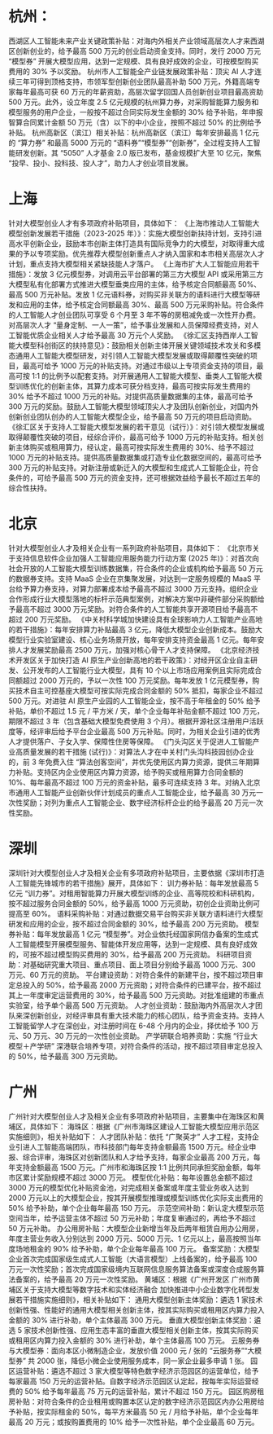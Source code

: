 # 杭州：
西湖区人工智能未来产业关键政策补贴：对海内外相关产业领域高层次人才来西湖区创新创业的，给予最高 500 万元的创业启动资金支持。同时，发行 2000 万元 “模型券” 开展大模型应用，达到一定规模、具有良好成效的企业，可按模型购买费用的 30% 予以奖励。
杭州市人工智能全产业链发展政策补贴：顶尖 AI 人才连续三年可得到顶格支持，市领军型创新创业团队最高补助 500 万元，外籍高端专家每年最高可获 60 万元的年薪资助，高层次留学回国人员创新创业项目最高资助 500 万元。此外，设立年度 2.5 亿元规模的杭州算力券，对采购智能算力服务和模型服务的用户企业，一般按不超过合同实际发生金额的 30% 给予补贴，年申报智算合同累计金额 50 万元（含）以下的中小企业，按照不超过 50% 的比例给予补贴。
杭州高新区（滨江）相关补贴：杭州高新区（滨江）每年安排最高 1 亿元的 “算力券” 和最高 5000 万元的 “语料券”“模型券”“创新券”，全过程支持人工智能研发创新。其 “5050” 人才基金 2.0 版已发布，基金规模扩大至 10 亿元，聚焦 “投早、投小、投科技、投人才”，助力人才创业项目发展。


# 上海
针对大模型创业人才有多项政府补贴项目，具体如下：
《上海市推动人工智能大模型创新发展若干措施（2023-2025 年）》：实施大模型创新扶持计划，支持引进高水平创新企业，鼓励本市创新主体打造具有国际竞争力的大模型，对取得重大成果的予以专项奖励。优先推荐大模型创新重点人才纳入国家和本市相关高层次人才计划，重点支持大模型相关紧缺技能人才落户。
《上海市扩大人工智能应用若干措施》：发放 3 亿元模型券，对调用云平台部署的第三方大模型 API 或采用第三方大模型私有化部署方式推进大模型垂类应用的主体，给予核定合同额最高 50%、最高 500 万元补贴。发放 1 亿元语料券，对购买非关联方的语料进行大模型等研发和应用的主体，给予核定合同额最高 30%、最高 500 万元采购补贴。符合条件的人工智能人才创业团队可享受 6 个月至 3 年不等的房租减免或一次性开办费。对高层次人才 “量身定制、一人一策”，给予事业发展和人员保障经费支持，对人工智能优质企业相关人才给予最高 30 万元个人奖励。
《徐汇区支持西岸人工智能大模型科创街区的扶持意见》：鼓励相关创新主体开展关键领域技术攻关和多模态通用人工智能大模型研发，对引领人工智能大模型发展或取得颠覆性突破的项目，最高可给予 1000 万元的补贴支持。对通过市级以上专项资金支持的项目，最高可按 1:1 的比例予以配套支持。对开展通用人工智能大模型、垂类人工智能大模型训练优化的创新主体，其算力成本可获分档支持，最高可按实际发生费用的 30% 给予不超过 1000 万元的补贴。对提供高质量数据集的主体，最高可给予 300 万元的奖励。鼓励人工智能大模型领域顶尖人才及团队创新创业，对国内外创新创业团队创办的人工智能大模型企业，给予最高 50 万元的项目启动资助。
《徐汇区关于支持人工智能大模型发展的若干意见（试行）》：对引领大模型发展或取得颠覆性突破的项目，经综合评价，最高可给予 1000 万元的补贴支持。相关创新主体购买或租用算力，经认定，最高可按实际发生费用的 30%、给予不超过 1000 万元的补贴支持。提供高质量数据集或打造专业化数据空间的，最高可给予 300 万元的补贴支持。对新注册或新迁入的大模型和生成式人工智能企业，符合条件的，可给予最高 500 万元的资金支持，还可根据效益给予最长不超过五年的综合性扶持。


# 北京
针对大模型创业人才及相关企业有一系列政府补贴项目，具体如下：
《北京市关于支持信息软件企业加强人工智能应用服务能力行动方案 (2025 年)》：对首次向社会开放的人工智能大模型训练数据集，符合条件的企业或机构给予最高 50 万元的数据券支持。支持 MaaS 企业在京集聚发展，对达到一定服务规模的 MaaS 平台给予算力券支持，对算力部署成本给予最高不超过 3000 万元支持。组织企业合作形成行业大模型落地的标杆示范典型案例，对解决方案中非硬件部分采购额给予最高不超过 3000 万元奖励。对符合条件的人工智能共享开源项目给予最高不超过 200 万元奖励。
《中关村科学城加快建设具有全球影响力人工智能产业高地的若干措施》：每年安排算力补贴最高 3 亿元，降低大模型企业创新成本。鼓励大模型行业实验室建设、核心业务场景开放，每年安排支持资金最高 1 亿元。每年安排人才发展奖励最高 2500 万元，加强对核心骨干人才支持保障。
《北京经济技术开发区关于加快打造 AI 原生产业创新高地的若干政策》：对经开区企业自主研发、公开发布的人工智能行业大模型，具有 10 个以上市场应用案例且实际完成合同额超过 2000 万元的，予以一次性 100 万元奖励。每年发放 1 亿元模型券，购买技术自主可控基座大模型可按实际完成合同金额的 50% 抵扣，每家企业不超过 500 万元。对进驻 AI 原生产业园的人工智能企业，按不高于年租金的 50% 给予补贴，单价不超过 1.5 元 / 平方米 / 天，单个企业每年补贴金额不超过 100 万元，期限不超过 3 年（包含基础大模型免费使用 3 个月）。根据开源社区注册用户活跃度等，经评审后给予平台企业最高 500 万元补贴。同时，为相关企业引进的优秀人才提供落户、子女入学、保障性住房等保障。
《门头沟区关于促进人工智能产业高质量发展的若干措施 (试行)》：对算法人才在中关村门头沟科技园创办企业的，前 3 年免费入住 “算法创客空间”，并优先使用区内算力资源，提供三年期算力补贴。支持区内企业使用区内算力资源，给予购买或租用算力合同金额的 10%、每年最高不超过 100 万元的资金补贴，最多可连续支持 3 年。对纳入北京市通用人工智能产业创新伙伴计划成员的重点人工智能企业，给予最高 30 万元一次性奖励；对列为重点人工智能企业、数字经济标杆企业的给予最高 20 万元一次性奖励。


# 深圳
深圳针对大模型创业人才及相关企业有多项政府补贴项目，主要依据《深圳市打造人工智能先锋城市的若干措施》展开，具体如下：
训力券补贴：每年发放最高 5 亿元 “训力券”。对租用智能算力开展大模型训练的企业、高等院校和科研机构，按不超过服务合同金额的 50%，给予最高 1000 万元资助，初创企业资助比例可提高至 60%。
语料采购补贴：对通过数据交易平台购买非关联方语料进行大模型研发和应用的企业，按不超过合同金额的 30%，给予最高 200 万元资助。
模型券补贴：每年发放最高 1 亿元 “模型券”。对企业依托经国家网信办备案的生成式人工智能模型开展模型服务、智能体开发应用等，达到一定规模、具有良好成效的，可按不超过模型购买费用的 30%，给予最高 200 万元资助。
科研项目资助：对基础研究重大项目、重点项目、面上项目分别给予最高 1000 万元、300 万元、60 万元的资助。
平台建设资助：对符合条件的新建平台，按不超过项目审定总投入的 50%，给予最高 2000 万元资助；对符合条件的已建平台，按不超过其上一年度审定运营费用的 30%，给予最高 500 万元资助。对批准组建的市重点实验室，给予单个最高 500 万元资助。
人才创业资助：鼓励海内外高层次人才团队来深创新创业，对经评审具有重大技术能力的核心团队，给予资金支持。支持人工智能留学人才在深创业，对注册时间在 6-48 个月内的企业，择优给予 100 万元、50 万元、30 万元的一次性创业资助。
产学研联合培养资助：实施 “行业大模型＋产学研” 深港联合培养专项，对符合条件的活动，按不超过项目审定总投入的 50%，给予最高 300 万元资助。


# 广州
广州针对大模型创业人才及相关企业有多项政府补贴项目，主要集中在海珠区和黄埔区，具体如下：
海珠区：根据《广州市海珠区建设人工智能大模型应用示范区实施细则》，相关补贴如下：
人才团队补贴：依托 “广聚英才” 人才工程，支持企业引进人工智能高端团队，市科技部门每年支持金额最高 1500 万元。经企业申报、综合评审，海珠区对创新团队和人才给予支持，每家企业最高 200 万元，每年支持金额最高 1500 万元。广州市和海珠区按 1:1 比例共同承担奖励金额，每年市区累计奖励规模不超过 3000 万元。
模型优化补贴：每年设置总金额不超过 3000 万元的模型优化补贴资金池，对完成相关备案或年度主营业务收入达到 2000 万元以上的大模型企业，按其开展模型推理或模型训练优化实际支出费用的 50% 给予补助，单个企业每年最高 150 万元。
示范空间补助：新认定大模型示范空间当年，给予运营主体不超过 50 万元补助；年度复审通过的，再给予不超过 50 万元补助。
办公用房补贴：大模型企业新增当年及后两年租赁自用办公用房，年度主营业务收入分别达到 2000 万元、5000 万元、1 亿元以上，最高按照当年度场地租金的 90% 给予补助，单个企业每年最高 100 万元。
备案奖励：大模型企业首次完成国家级生成式人工智能（大语言模型）上线备案的，给予最高 100 万元一次性奖励；首次完成国家级境内互联网信息服务算法备案或深度合成服务算法备案的，给予最高 20 万元一次性奖励。
黄埔区：根据《广州开发区 广州市黄埔区关于支持大模型等数字技术和实体经济融合 加快推进中小企业数字化转型发展若干措施实施细则》，相关补贴如下：
通用大模型创新主体奖励：遴选 1 家技术创新性强、性能好的通用大模型相关创新主体，按其实际购买或租用区内算力投入金额的 30% 进行补助，单个主体最高 300 万元。
垂直大模型创新主体奖励：遴选 5 家技术创新性强、应用生态丰富的垂直大模型相关创新主体，按其实际购买或租用区内算力投入金额的 30% 进行补助，单个主体最高 100 万元。
云服务券与大模型券：面向本区小微制造企业，发放价值 2000 元 / 张的 “云服务券”“大模型券” 共 2000 张，降低小微企业使用服务成本，同一家企业最多申请 1 张。
园区运营补贴：遴选不超过 3 家大模型等特色数字经济示范园区的运营单位，给予每家最高 150 万元的运营补贴。自数字经济示范园区认定起，按每年实际运营经费的 50% 给予每年最高 75 万元的运营补贴，累计不超过 150 万元。
园区购房租房补贴：对符合条件的企业租用或购置本区认定的数字经济示范园区内办公用房给予补贴，按实际租金的 50%，每平方米最高 50 元 / 月给予补贴，单个企业每年最高 20 万元；或按购置费用的 10% 给予一次性补贴，单个企业最高 60 万元。